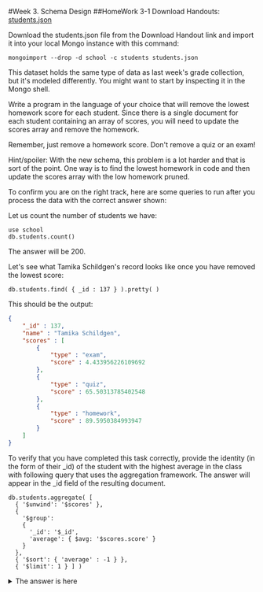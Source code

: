 #Week 3. Schema Design
##HomeWork 3-1
Download Handouts:
<a href="https://university.mongodb.com/static/MongoDB_2018_M101J_January/handouts/students.json">students.json</a>

Download the students.json file from the Download Handout link and import it into your local Mongo instance with this command:
```
mongoimport --drop -d school -c students students.json
```
This dataset holds the same type of data as last week's grade collection, but it's modeled differently. You might want to start by inspecting it in the Mongo shell.

Write a program in the language of your choice that will remove the lowest homework score for each student. Since there is a single document for each student containing an array of scores, you will need to update the scores array and remove the homework.

Remember, just remove a homework score. Don't remove a quiz or an exam!

Hint/spoiler: With the new schema, this problem is a lot harder and that is sort of the point. One way is to find the lowest homework in code and then update the scores array with the low homework pruned.

To confirm you are on the right track, here are some queries to run after you process the data with the correct answer shown:

Let us count the number of students we have:
```
use school
db.students.count()
```
The answer will be 200.

Let's see what Tamika Schildgen's record looks like once you have removed the lowest score:

```
db.students.find( { _id : 137 } ).pretty( )
```

This should be the output:

```json
{
    "_id" : 137,
    "name" : "Tamika Schildgen",
    "scores" : [
        {
            "type" : "exam",
            "score" : 4.433956226109692
        },
        {
            "type" : "quiz",
            "score" : 65.50313785402548
        },
        {
            "type" : "homework",
            "score" : 89.5950384993947
        }
    ]
}
```
To verify that you have completed this task correctly, provide the identity (in the form of their _id) of the student with the highest average in the class with following query that uses the aggregation framework. The answer will appear in the _id field of the resulting document.
```
db.students.aggregate( [
  { '$unwind': '$scores' },
  {
    '$group':
    {
      '_id': '$_id',
      'average': { $avg: '$scores.score' }
    }
  },
  { '$sort': { 'average' : -1 } },
  { '$limit': 1 } ] )
```

<details>
<summary>The answer is here</summary>
<p>13</p> 
</details>